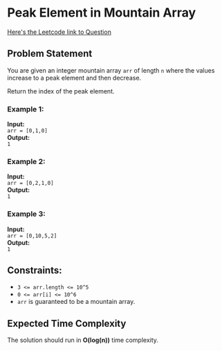 # Peak Element in Mountain Array

[Here's the Leetcode link to Question](https://leetcode.com/problems/peak-index-in-a-mountain-array/description/)

## Problem Statement
You are given an integer mountain array `arr` of length `n` where the values increase to a peak element and then decrease.

Return the index of the peak element.

### Example 1:
**Input:**  
`arr = [0,1,0]`  
**Output:**  
`1`

### Example 2:
**Input:**  
`arr = [0,2,1,0]`  
**Output:**  
`1`

### Example 3:
**Input:**  
`arr = [0,10,5,2]`  
**Output:**  
`1`

## Constraints:
- `3 <= arr.length <= 10^5`
- `0 <= arr[i] <= 10^6`
- `arr` is guaranteed to be a mountain array.

## Expected Time Complexity
The solution should run in **O(log(n))** time complexity.

